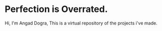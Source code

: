 #  Perfection is Overrated.

Hi, I'm Angad Dogra, 
This is a virtual repository of the projects i've made.


